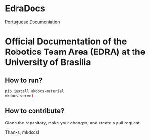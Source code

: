 # EdraDocs

[Portuguese Documentation](./Pt/ReadmePT.md)

# Official Documentation of the Robotics Team Area (EDRA) at the University of Brasilia

## How to run?
```bash
pip install mkdocs-material
mkdocs serve)
```

## How to contribute?
Clone the repository, make your changes, and create a pull request.

Thanks, mkdocs!

